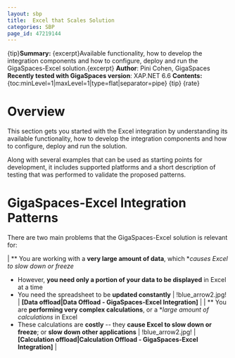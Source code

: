 ```yaml
---
layout: sbp
title:  Excel that Scales Solution
categories: SBP
page_id: 47219144
---
```


{tip}**Summary:** {excerpt}Available functionality, how to develop the integration components and how to configure, deploy and run the GigaSpaces-Excel solution.{excerpt}
**Author**: Pini Cohen, GigaSpaces
**Recently tested with GigaSpaces version**: XAP.NET 6.6
**Contents:**
{toc:minLevel=1|maxLevel=1|type=flat|separator=pipe}
{tip}
{rate}

# Overview

This section gets you started with the Excel integration by understanding its available functionality, how to develop the integration components and how to configure, deploy and run the solution.

Along with several examples that can be used as starting points for development, it includes supported platforms and a short description of testing that was performed to validate the proposed patterns.

# GigaSpaces-Excel Integration Patterns

There are two main problems that the GigaSpaces-Excel solution is relevant for:

| ** You are working with a **very large amount of data**, which **causes Excel to slow down or freeze*
- However, **you need only a portion of your data to be displayed** in Excel at a time
- You need the spreadsheet to be **updated constantly** | !blue_arrow2.jpg! | **[Data offload|Data Offload - GigaSpaces-Excel Integration]** |
| ** You are **performing very complex calculations**, or a **large amount of calculations* in Excel
- These calculations are **costly** -- they **cause Excel to slow down or freeze**; or **slow down other applications** | !blue_arrow2.jpg! | **[Calculation offload|Calculation Offload - GigaSpaces-Excel Integration]** |

